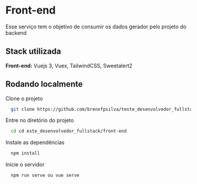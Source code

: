 
# Front-end

Esse serviço tem o objetivo de consumir os dados gerador pelo projeto do backend
## Stack utilizada

**Front-end:** Vuejs 3, Vuex, TailwindCSS, Sweetalert2



## Rodando localmente

Clone o projeto

```bash
  git clone https://github.com/brenofpsilva/teste_desenvolvedor_fullstack.git
```

Entre no diretório do projeto

```bash
  cd cd este_desenvolvedor_fullstack/front-end
```

Instale as dependências

```bash
  npm install
```

Inicie o servidor

```bash
  npm run serve ou vue serve
```
